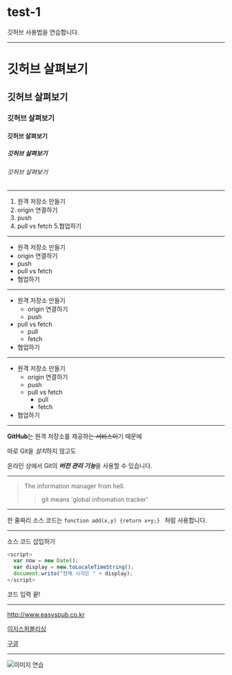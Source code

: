 # test-1
깃허브 사용법을 연습합니다.

***
# 깃허브 살펴보기
## 깃허브 살펴보기
### 깃허브 살펴보기
#### 깃허브 살펴보기
##### 깃허브 살펴보기
###### 깃허브 살펴보기

---
1. 원격 저장소 만들기
2. origin 연결하기
3. push
4. pull vs fetch
5.협업하기
- - -
- 원격 저장소 만들기
- origin 연결하기
- push
- pull vs fetch
- 협업하기
* * *
- 원격 저장소 만들기
  - origin 연결하기
  - push
- pull vs fetch
  - pull
  - fetch
- 협업하기
***
+ 원격 저장소 만들기
  - origin 연결하기
  - push
  + pull vs fetch
    * pull
    * fetch
+ 협업하기
***
**GitHub**는 원격 저장소를 제공하~~는 서비스이~~기 때문에

따로 Git을 *설치*하지 않고도

온라인 상에서 Git의 ***버전 관리 기능***을 사용할 수 있습니다.

***
>The information manager from hell.
>> git means 'global infromation tracker'

***
한 줄짜리 소스 코드는 `function add(x,y) {return x+y;} ` 처럼 사용합니다.
***
소스 코드 삽입하기

```javascript
<script>
  var now = new Date();
  var display = new.toLocaleTimeString();
  document.write("현재 시각은 " + display);
</script>
```

코드 입력 끝!
***
<http://www.easyspub.co.kr>

[이지스퍼블리싱](http://www.easyspub.co.kr)

[구글](https://google.com, "검색 사이트")
***
![이미지 연습](https://picsum.photos/id/237/200/300)
